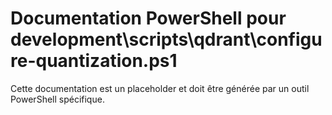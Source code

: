 # Documentation PowerShell pour development\scripts\qdrant\configure-quantization.ps1

Cette documentation est un placeholder et doit être générée par un outil PowerShell spécifique.

